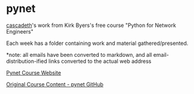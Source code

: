 # pynet

[cascadeth](https://github.com/cascadeth)'s work from Kirk Byers's free course "Python for Network Engineers"

Each week has a folder containing work and material gathered/presented.

\*note: all emails have been converted to markdown, and all email-distribution-ified links converted to the actual web address

[Pynet Course Website](https://pynet.twb-tech.com/free-python-course.html)

[Original Course Content - pynet GitHub](https://github.com/ktbyers/pynet)
